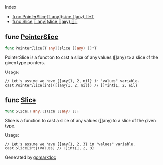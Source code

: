  Index

- [func PointerSlice[T any](slice []any) []*T](<#func-pointerslice>)
- [func Slice[T any](slice []any) []T](<#func-slice>)


## func [PointerSlice](<https://github.com/kyoto-framework/zen/blob/master/tmp/zen/cast/pointerslice.go#L12>)

```go
func PointerSlice[T any](slice []any) []*T
```

PointerSlice is a function to cast a slice of any values \(\[\]any\) to a slice of the given type pointers.

Usage:

```
// Let's assume we have []any{1, 2, nil} in "values" variable.
cast.PointerSlice(int)([]any{1, 2, nil}) // []*int{1, 2, nil}
```

## func [Slice](<https://github.com/kyoto-framework/zen/blob/master/tmp/zen/cast/slice.go#L12>)

```go
func Slice[T any](slice []any) []T
```

Slice is a function to cast a slice of any values \(\[\]any\) to a slice of the given type.

Usage:

```
// Let's assume we have []any{1, 2, 3} in "values" variable.
cast.Slice[int](values) // []int{1, 2, 3}
```



Generated by [gomarkdoc](<https://github.com/princjef/gomarkdoc>)
